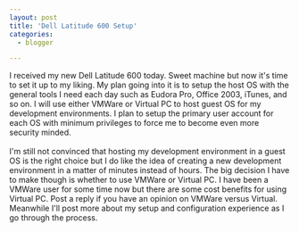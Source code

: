 ```yaml
---
layout: post
title: 'Dell Latitude 600 Setup'
categories:
  - blogger

---
```


I received my new Dell Latitude 600 today.  Sweet machine but now it's time to set it up to my liking.  My plan going into it is to setup the host OS with the general tools I need each day such as Eudora Pro, Office 2003, iTunes, and so on.  I will use either VMWare or Virtual PC to host guest OS for my development environments.  I plan to setup the primary user account for each OS with minimum privileges to force me to become even more security minded.
<br />
<br />I'm still not convinced that hosting my development environment in a guest OS is the right choice but I do like the idea of creating a new development environment in a matter of minutes instead of hours.  The big decision I have to make though is whether to use VMWare or Virtual PC.  I have been a VMWare user for some time now but there are some cost benefits for using Virtual PC.  Post a reply if you have an opinion on VMWare versus Virtual.  Meanwhile I'll post more about my setup and configuration experience as I go through the process.
